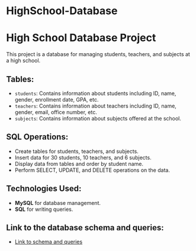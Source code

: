 # HighSchool-Database
# High School Database Project

This project is a database for managing students, teachers, and subjects at a high school.

## Tables:
- `students`: Contains information about students including ID, name, gender, enrollment date, GPA, etc.
- `teachers`: Contains information about teachers including ID, name, gender, email, office number, etc.
- `subjects`: Contains information about subjects offered at the school.

## SQL Operations:
- Create tables for students, teachers, and subjects.
- Insert data for 30 students, 10 teachers, and 6 subjects.
- Display data from tables and order by student name.
- Perform SELECT, UPDATE, and DELETE operations on the data.

## Technologies Used:
- **MySQL** for database management.
- **SQL** for writing queries.

## Link to the database schema and queries:

- [Link to schema and queries](./Highschool-database%20project.sql)
